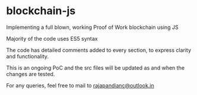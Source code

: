 # blockchain-js
Implementing a full blown, working Proof of Work blockchain using JS

Majority of the code uses ES5 syntax

The code has detailed comments added to every section, to express clarity and functionality.

This is an ongoing PoC and the src files will be updated as and when the changes are tested.

For any queries, feel free to mail to rajapandianc@outlook.in
